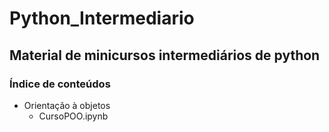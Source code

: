 # Python_Intermediario

## Material de minicursos intermediários de python

### Índice de conteúdos

* Orientação à objetos
  * CursoPOO.ipynb
